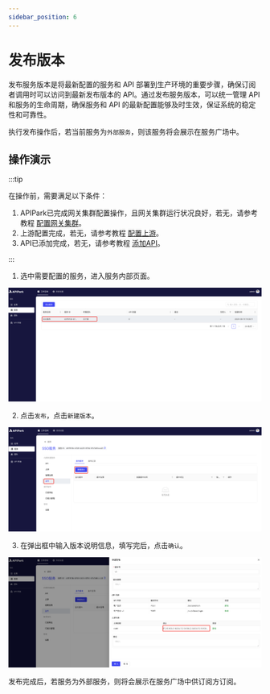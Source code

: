 ```yaml
---
sidebar_position: 6
---
```


# 发布版本

发布服务版本是将最新配置的服务和 API 部署到生产环境的重要步骤，确保订阅者调用时可以访问到最新发布版本的 API。通过发布服务版本，可以统一管理 API 和服务的生命周期，确保服务和 API 的最新配置能够及时生效，保证系统的稳定性和可靠性。

执行发布操作后，若当前服务为`外部服务`，则该服务将会展示在服务广场中。

## 操作演示

:::tip

在操作前，需要满足以下条件：

1. APIPark已完成网关集群配置操作，且网关集群运行状况良好，若无，请参考教程 [配置网关集群](../pre-work/cluster.md#操作演示)。
2. 上游配置完成，若无，请参考教程 [配置上游](./upstream.md#操作演示)。
3. API已添加完成，若无，请参考教程 [添加API](./api.md#操作演示)。

:::

1. 选中需要配置的服务，进入服务内部页面。

![](../../tutorials/service/images/2024-08-14/cf9e5cd3b52f3977f4e5503e01234a4e538d9d9c1433c2ed9294e7de4afd00e5.png)

2. 点击`发布`，点击`新建版本`。

![](../../tutorials/service/images/2024-08-14/55ce074035abc44a450b59363fb730ac7dc9218d5a3b8b4206f3b296599c2f9f.png)  

3. 在弹出框中输入版本说明信息，填写完后，点击`确认`。

![](../../tutorials/service/images/2024-08-14/88e03577a3f92f5db00b934be613fe72002571c773640f1380cf5d965b6153ee.png)  

发布完成后，若服务为外部服务，则将会展示在服务广场中供订阅方订阅。
